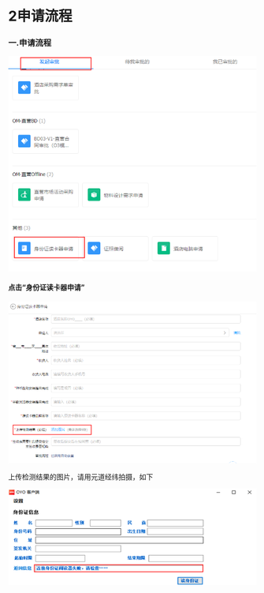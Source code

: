 # 2申请流程

### 一.申请流程

![](../../.gitbook/assets/image%20%28359%29.png)

#### 点击“身份证读卡器申请”

![](../../.gitbook/assets/image%20%28149%29.png)

上传检测结果的图片，请用元道经纬拍摄，如下

![](../../.gitbook/assets/image%20%28408%29.png)

## 

